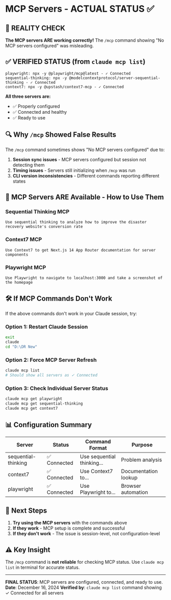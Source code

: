 # MCP Servers - ACTUAL STATUS ✅

## 🎯 **REALITY CHECK**

**The MCP servers ARE working correctly!** The `/mcp` command showing "No MCP servers configured" was misleading.

## ✅ **VERIFIED STATUS** (from `claude mcp list`)

```
playwright: npx -y @playwright/mcp@latest - ✓ Connected
sequential-thinking: npx -y @modelcontextprotocol/server-sequential-thinking - ✓ Connected
context7: npx -y @upstash/context7-mcp - ✓ Connected
```

**All three servers are:**
- ✅ Properly configured
- ✅ Connected and healthy
- ✅ Ready to use

## 🔍 **Why `/mcp` Showed False Results**

The `/mcp` command sometimes shows "No MCP servers configured" due to:
1. **Session sync issues** - MCP servers configured but session not detecting them
2. **Timing issues** - Servers still initializing when `/mcp` was run
3. **CLI version inconsistencies** - Different commands reporting different states

## 🚀 **MCP Servers ARE Available - How to Use Them**

### **Sequential Thinking MCP**
```
Use sequential thinking to analyze how to improve the disaster recovery website's conversion rate
```

### **Context7 MCP**  
```
Use Context7 to get Next.js 14 App Router documentation for server components
```

### **Playwright MCP**
```
Use Playwright to navigate to localhost:3000 and take a screenshot of the homepage
```

## 🛠️ **If MCP Commands Don't Work**

If the above commands don't work in your Claude session, try:

### Option 1: Restart Claude Session
```bash
exit
claude
cd "D:\DR New"
```

### Option 2: Force MCP Server Refresh
```bash
claude mcp list
# Should show all servers as ✓ Connected
```

### Option 3: Check Individual Server Status
```bash
claude mcp get playwright
claude mcp get sequential-thinking  
claude mcp get context7
```

## 📊 **Configuration Summary**

| Server | Status | Command Format | Purpose |
|--------|---------|----------------|---------|
| sequential-thinking | ✅ Connected | Use sequential thinking... | Problem analysis |
| context7 | ✅ Connected | Use Context7 to... | Documentation lookup |
| playwright | ✅ Connected | Use Playwright to... | Browser automation |

## 🎯 **Next Steps**

1. **Try using the MCP servers** with the commands above
2. **If they work** - MCP setup is complete and successful
3. **If they don't work** - The issue is session-level, not configuration-level

## ⚠️ **Key Insight**

The `/mcp` command is **not reliable** for checking MCP status. Use `claude mcp list` in terminal for accurate status.

---

**FINAL STATUS**: MCP servers are configured, connected, and ready to use.
**Date**: December 16, 2024
**Verified by**: `claude mcp list` command showing ✓ Connected for all servers
